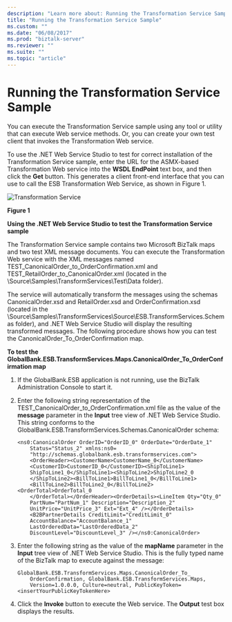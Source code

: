 ```yaml
---
description: "Learn more about: Running the Transformation Service Sample"
title: "Running the Transformation Service Sample"
ms.custom: ""
ms.date: "06/08/2017"
ms.prod: "biztalk-server"
ms.reviewer: ""
ms.suite: ""
ms.topic: "article"
---
```

# Running the Transformation Service Sample
You can execute the Transformation Service sample using any tool or utility that can execute Web service methods. Or, you can create your own test client that invokes the Transformation Web service.

 To use the .NET Web Service Studio to test for correct installation of the Transformation Service sample, enter the URL for the ASMX-based Transformation Web service into the **WSDL EndPoint** text box, and then click the **Get** button. This generates a client front-end interface that you can use to call the ESB Transformation Web Service, as shown in Figure 1.

 ![Transformation Service](../esb-toolkit/media/ch6-transformationservice.gif "Ch6-TransformationService")

 **Figure 1**

 **Using the .NET Web Service Studio to test the Transformation Service sample**

 The Transformation Service sample contains two Microsoft BizTalk maps and two test XML message documents. You can execute the Transformation Web service with the XML messages named TEST_CanonicalOrder_to_OrderConfirmation.xml and TEST_RetailOrder_to_CanonicalOrder.xml (located in the \Source\Samples\TransformServices\Test\Data folder).

 The service will automatically transform the messages using the schemas CanonicalOrder.xsd and RetailOrder.xsd and OrderConfirmation.xsd (located in the \Source\Samples\TransformServices\Source\ESB.TransformServices.Schemas folder), and .NET Web Service Studio will display the resulting transformed messages. The following procedure shows how you can test the CanonicalOrder_To_OrderConfirmation map.

 **To test the GlobalBank.ESB.TransformServices.Maps.CanonicalOrder_To_OrderConfirmation map**

1.  If the GlobalBank.ESB application is not running, use the BizTalk Administration Console to start it.

2.  Enter the following string representation of the TEST_CanonicalOrder_to_OrderConfirmation.xml file as the value of the **message** parameter in the **Input** tree view of .NET Web Service Studio. This string conforms to the GlobalBank.ESB.TransformServices.Schemas.CanonicalOrder schema:

    ```
    <ns0:CanonicalOrder OrderID="OrderID_0" OrderDate="OrderDate_1"
        Status="Status_2" xmlns:ns0=
        "http://schemas.globalbank.esb.transformservices.com">
        <OrderHeader><CustomerName>CustomerName_0</CustomerName>
        <CustomerID>CustomerID_0</CustomerID><ShipToLine1>
        ShipToLine1_0</ShipToLine1><ShipToLine2>ShipToLine2_0
        </ShipToLine2><BillToLine1>BillToLine1_0</BillToLine1>
        <BillToLine2>BillToLine2_0</BillToLine2><OrderTotal>OrderTotal_0
        </OrderTotal></OrderHeader><OrderDetails><LineItem Qty="Qty_0"
        PartNum="PartNum_1" Description="Description_2"
        UnitPrice="UnitPrice_3" Ext="Ext_4" /></OrderDetails>
        <B2BPartnerDetails CreditLimit="CreditLimit_0"
        AccountBalance="AccountBalance_1"
        LastOrderedData="LastOrderedData_2"
        DiscountLevel="DiscountLevel_3" /></ns0:CanonicalOrder>
    ```

3.  Enter the following string as the value of the **mapName** parameter in the **Input** tree view of .NET Web Service Studio. This is the fully typed name of the BizTalk map to execute against the message:

    ```
    GlobalBank.ESB.TransformServices.Maps.CanonicalOrder_To_
        OrderConfirmation, GlobalBank.ESB.TransformServices.Maps,
        Version=1.0.0.0, Culture=neutral, PublicKeyToken=<insertYourPublicKeyTokenHere>
    ```

4.  Click the **Invoke** button to execute the Web service. The **Output** test box displays the results.

